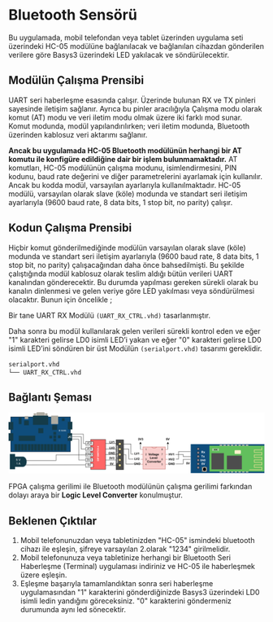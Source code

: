 # Bluetooth Sensörü 

Bu uygulamada, mobil telefondan veya tablet üzerinden uygulama seti üzerindeki HC-05 modülüne bağlanılacak ve bağlanılan cihazdan gönderilen verilere göre Basys3 üzerindeki LED yakılacak ve söndürülecektir. 

## Modülün Çalışma Prensibi 

UART seri haberleşme esasında çalışır. Üzerinde bulunan RX ve TX pinleri sayesinde iletişim sağlanır. Ayrıca bu pinler aracılığıyla Çalışma modu olarak komut (AT) modu ve veri iletim modu olmak üzere iki farklı mod sunar. Komut modunda, modül yapılandırılırken; veri iletim modunda, Bluetooth üzerinden kablosuz veri aktarımı sağlanır. 

**Ancak bu uygulamada HC-05 Bluetooth modülünün herhangi bir AT komutu ile konfigüre edildiğine dair bir işlem bulunmamaktadır.** AT komutları, HC-05 modülünün çalışma modunu, isimlendirmesini, PIN kodunu, baud rate değerini ve diğer parametrelerini ayarlamak için kullanılır. Ancak bu kodda modül, varsayılan ayarlarıyla kullanılmaktadır. HC-05 modülü, varsayılan olarak slave (köle) modunda ve standart seri iletişim ayarlarıyla (9600 baud rate, 8 data bits, 1 stop bit, no parity) çalışır.

## Kodun Çalışma Prensibi

Hiçbir komut gönderilmediğinde modülün varsayılan olarak slave (köle) modunda ve standart seri iletişim ayarlarıyla (9600 baud rate, 8 data bits, 1 stop bit, no parity) çalışacağından daha önce bahsedilmişti. Bu şekilde çalıştığında modül kablosuz olarak teslim aldığı bütün verileri UART kanalından gönderecektir. Bu durumda yapılması gereken sürekli olarak bu kanalın dinlenmesi ve gelen veriye göre LED yakılması veya söndürülmesi olacaktır. Bunun için öncelikle ;

Bir tane UART RX Modülü `(UART_RX_CTRL.vhd)` tasarlanmıştır.

Daha sonra bu modül kullanılarak gelen verileri sürekli kontrol eden ve eğer "1" karakteri gelirse LD0 isimli LED’i yakan ve eğer "0" karakteri gelirse LD0 isimli LED’ini söndüren bir üst Modülün `(serialport.vhd)` tasarımı gereklidir.

```
serialport.vhd
└── UART_RX_CTRL.vhd
```

## Bağlantı Şeması 

<div align="center">
<img src="pinout.png" alt="Şematik" width="800">
</div>

FPGA çalışma gerilimi ile Bluetooth modülünün çalışma gerilimi farkından dolayı araya bir **Logic Level Converter** konulmuştur. 

## Beklenen Çıktılar

1. Mobil telefonunuzdan veya tabletinizden "HC-05" ismindeki bluetooth cihazı ile eşleşin, şifreye varsayılan 2.olarak "1234" girilmelidir. 
2. Mobil telefonunuza veya tabletinize herhangi bir Bluetooth Seri Haberleşme (Terminal) uygulaması indiriniz ve HC-05 ile haberleşmek üzere eşleşin.
3. Eşleşme başarıyla tamamlandıktan sonra seri haberleşme uygulamasından "1" karakterini gönderdiğinizde Basys3 üzerindeki LD0 isimli ledin yandığını göreceksiniz. "0" karakterini göndermeniz durumunda aynı led sönecektir. 
